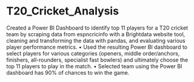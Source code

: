 # T20_Cricket_Analysis

Created a Power BI Dashboard to identify top 11 players for a T20 cricket team by scraping data from espncricinfo with a Brightdata website tool, cleaning and transforming the data with pandas, and evaluating various player performance metrics. • Used the resulting Power BI dashboard to select players for various categories (openers, middle order/anchors, finishers, all-rounders, specialist fast bowlers) and ultimately choose the top 11 players to play in the match. • Selected team using the Power BI dashboard has 90% of chances to win the game.
